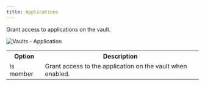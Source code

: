 ```yaml
---
title: Applications
---
```

Grant access to applications on the vault. 

![Vaults - Application](https://webdevolutions.azureedge.net/docs/en/server/ServerOp8070.png)

<table>
	<tr>
		<th>
Option 
		</th>
		<th>
Description 
		</th>
	</tr>
	<tr>
		<td>
Is member 
		</td>
		<td>
Grant access to the application on the vault when enabled. 
		</td>
	</tr>
</table>


